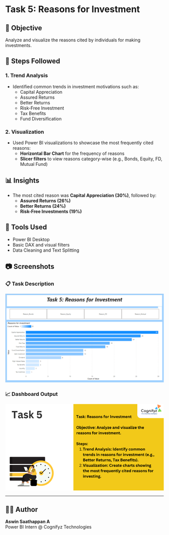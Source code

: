 # Task 5: Reasons for Investment

## 📌 Objective
Analyze and visualize the reasons cited by individuals for making investments.

## 🧩 Steps Followed

### 1. **Trend Analysis**
- Identified common trends in investment motivations such as:
  - Capital Appreciation
  - Assured Returns
  - Better Returns
  - Risk-Free Investment
  - Tax Benefits
  - Fund Diversification

### 2. **Visualization**
- Used Power BI visualizations to showcase the most frequently cited reasons:
  - **Horizontal Bar Chart** for the frequency of reasons
  - **Slicer filters** to view reasons category-wise (e.g., Bonds, Equity, FD, Mutual Fund)

## 📊 Insights
- The most cited reason was **Capital Appreciation (30%)**, followed by:
  - **Assured Returns (26%)**
  - **Better Returns (24%)**
  - **Risk-Free Investments (19%)**

## 🧠 Tools Used
- Power BI Desktop  
- Basic DAX and visual filters  
- Data Cleaning and Text Splitting  

## 📷 Screenshots

### 📋 Task Description
![Task Description](./Screenshot%202025-07-05%20134552.png)

### 📈 Dashboard Output
![Dashboard Screenshot](./Screenshot%202025-07-05%20134809.png)

---

## 👨‍💻 Author
**Aswin Saathappan A**  
Power BI Intern @ Cognifyz Technologies
